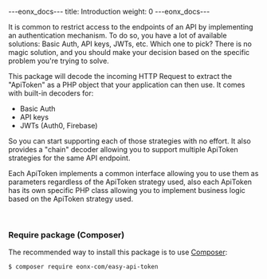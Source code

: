 ---eonx_docs---
title: Introduction
weight: 0
---eonx_docs---

It is common to restrict access to the endpoints of an API by implementing an authentication mechanism.
To do so, you have a lot of available solutions: Basic Auth, API keys, JWTs, etc.
Which one to pick?
There is no magic solution, and you should make your decision based on the specific
problem you're trying to solve.


This package will decode the incoming HTTP Request to extract the "ApiToken" as a PHP object that your application can
then use. It comes with built-in decoders for: 
- Basic Auth 
- API keys
- JWTs (Auth0, Firebase)

So you can start supporting each of those strategies with no effort. It also provides a "chain" decoder allowing you
to support multiple ApiToken strategies for the same API endpoint. 


Each ApiToken implements a common interface allowing you to use them as parameters regardless of the ApiToken strategy
used, also each ApiToken has its own specific PHP class allowing you to implement business logic based on the ApiToken
strategy used.

<br>

### Require package (Composer)

The recommended way to install this package is to use [Composer][1]:

```bash
$ composer require eonx-com/easy-api-token
```

[1]: https://getcomposer.org/
